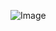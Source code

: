    ![Image](https://github.com/user-attachments/assets/19ee4f9f-ab80-4208-8008-904def83ebac)
 
  

  
 
 
 
